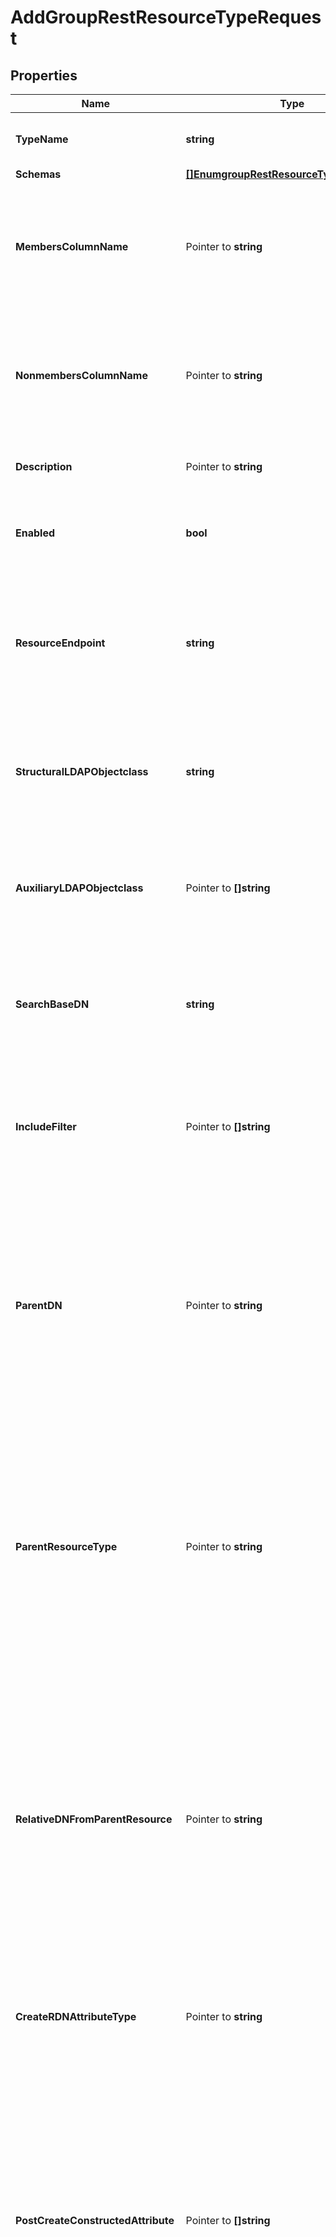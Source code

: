 # AddGroupRestResourceTypeRequest

## Properties

Name | Type | Description | Notes
------------ | ------------- | ------------- | -------------
**TypeName** | **string** | Name of the new REST Resource Type | 
**Schemas** | [**[]EnumgroupRestResourceTypeSchemaUrn**](EnumgroupRestResourceTypeSchemaUrn.md) |  | 
**MembersColumnName** | Pointer to **string** | Specifies the name of the group member column that will be displayed in the Delegated Admin UI | [optional] 
**NonmembersColumnName** | Pointer to **string** | Specifies the name of the group nonmember column that will be displayed in the Delegated Admin UI | [optional] 
**Description** | Pointer to **string** | A description for this REST Resource Type | [optional] 
**Enabled** | **bool** | Indicates whether the REST Resource Type is enabled. | 
**ResourceEndpoint** | **string** | The HTTP addressable endpoint of this REST Resource Type relative to a REST API base URL. Do not include a leading &#39;/&#39;. | 
**StructuralLDAPObjectclass** | **string** | Specifies the LDAP structural object class that should be exposed by this REST Resource Type. | 
**AuxiliaryLDAPObjectclass** | Pointer to **[]string** | Specifies an auxiliary LDAP object class that should be exposed by this REST Resource Type. | [optional] 
**SearchBaseDN** | **string** | Specifies the base DN of the branch of the LDAP directory where resources of this type are located. | 
**IncludeFilter** | Pointer to **[]string** | The set of LDAP filters that define the LDAP entries that should be included in this REST Resource Type. | [optional] 
**ParentDN** | Pointer to **string** | Specifies the DN of the parent entry for new resources of this type, when a parent resource is not provided by the app. The parent DN must be at or below the search base of this resource type. | [optional] 
**ParentResourceType** | Pointer to **string** | Specifies the name of another resource type which may be a parent of new resources of this type. The search base DN of the parent resource type must be at or above the search base DN of this resource type. | [optional] 
**RelativeDNFromParentResource** | Pointer to **string** | Specifies a template for a relative DN from the parent resource which identifies the parent entry for a new resource of this type. If this property is not specified then new resources are created immediately below the parent resource or parent DN. | [optional] 
**CreateRDNAttributeType** | Pointer to **string** | Specifies the name or OID of the LDAP attribute type to be used as the RDN of new resources. | [optional] 
**PostCreateConstructedAttribute** | Pointer to **[]string** | Specifies an attribute whose values are to be constructed when a new resource is created. The values are only set at creation time. Subsequent modifications to attributes in the constructed attribute value-pattern are not propagated here. | [optional] 
**UpdateConstructedAttribute** | Pointer to **[]string** | Specifies an attribute whose values are to be constructed when a resource is updated. The constructed values replace any existing values of the attribute. | [optional] 
**DisplayName** | Pointer to **string** | A human readable display name for this REST Resource Type. | [optional] 
**SearchFilterPattern** | Pointer to **string** | Specifies the LDAP filter that should be used when searching for resources matching provided search text. All attribute types in the filter pattern referencing the search text must have a Delegated Admin Attribute definition. | [optional] 
**PrimaryDisplayAttributeType** | Pointer to **string** | Specifies the name or OID of the LDAP attribute type which is the primary display attribute. This attribute type must be in the search filter pattern and must have a Delegated Admin Attribute definition. | [optional] 
**DelegatedAdminSearchSizeLimit** | Pointer to **int64** | The maximum number of resources that may be returned from a search request. | [optional] 
**DelegatedAdminReportSizeLimit** | Pointer to **int64** | The maximum number of resources that may be included in a report. | [optional] 

## Methods

### NewAddGroupRestResourceTypeRequest

`func NewAddGroupRestResourceTypeRequest(typeName string, schemas []EnumgroupRestResourceTypeSchemaUrn, enabled bool, resourceEndpoint string, structuralLDAPObjectclass string, searchBaseDN string, ) *AddGroupRestResourceTypeRequest`

NewAddGroupRestResourceTypeRequest instantiates a new AddGroupRestResourceTypeRequest object
This constructor will assign default values to properties that have it defined,
and makes sure properties required by API are set, but the set of arguments
will change when the set of required properties is changed

### NewAddGroupRestResourceTypeRequestWithDefaults

`func NewAddGroupRestResourceTypeRequestWithDefaults() *AddGroupRestResourceTypeRequest`

NewAddGroupRestResourceTypeRequestWithDefaults instantiates a new AddGroupRestResourceTypeRequest object
This constructor will only assign default values to properties that have it defined,
but it doesn't guarantee that properties required by API are set

### GetTypeName

`func (o *AddGroupRestResourceTypeRequest) GetTypeName() string`

GetTypeName returns the TypeName field if non-nil, zero value otherwise.

### GetTypeNameOk

`func (o *AddGroupRestResourceTypeRequest) GetTypeNameOk() (*string, bool)`

GetTypeNameOk returns a tuple with the TypeName field if it's non-nil, zero value otherwise
and a boolean to check if the value has been set.

### SetTypeName

`func (o *AddGroupRestResourceTypeRequest) SetTypeName(v string)`

SetTypeName sets TypeName field to given value.


### GetSchemas

`func (o *AddGroupRestResourceTypeRequest) GetSchemas() []EnumgroupRestResourceTypeSchemaUrn`

GetSchemas returns the Schemas field if non-nil, zero value otherwise.

### GetSchemasOk

`func (o *AddGroupRestResourceTypeRequest) GetSchemasOk() (*[]EnumgroupRestResourceTypeSchemaUrn, bool)`

GetSchemasOk returns a tuple with the Schemas field if it's non-nil, zero value otherwise
and a boolean to check if the value has been set.

### SetSchemas

`func (o *AddGroupRestResourceTypeRequest) SetSchemas(v []EnumgroupRestResourceTypeSchemaUrn)`

SetSchemas sets Schemas field to given value.


### GetMembersColumnName

`func (o *AddGroupRestResourceTypeRequest) GetMembersColumnName() string`

GetMembersColumnName returns the MembersColumnName field if non-nil, zero value otherwise.

### GetMembersColumnNameOk

`func (o *AddGroupRestResourceTypeRequest) GetMembersColumnNameOk() (*string, bool)`

GetMembersColumnNameOk returns a tuple with the MembersColumnName field if it's non-nil, zero value otherwise
and a boolean to check if the value has been set.

### SetMembersColumnName

`func (o *AddGroupRestResourceTypeRequest) SetMembersColumnName(v string)`

SetMembersColumnName sets MembersColumnName field to given value.

### HasMembersColumnName

`func (o *AddGroupRestResourceTypeRequest) HasMembersColumnName() bool`

HasMembersColumnName returns a boolean if a field has been set.

### GetNonmembersColumnName

`func (o *AddGroupRestResourceTypeRequest) GetNonmembersColumnName() string`

GetNonmembersColumnName returns the NonmembersColumnName field if non-nil, zero value otherwise.

### GetNonmembersColumnNameOk

`func (o *AddGroupRestResourceTypeRequest) GetNonmembersColumnNameOk() (*string, bool)`

GetNonmembersColumnNameOk returns a tuple with the NonmembersColumnName field if it's non-nil, zero value otherwise
and a boolean to check if the value has been set.

### SetNonmembersColumnName

`func (o *AddGroupRestResourceTypeRequest) SetNonmembersColumnName(v string)`

SetNonmembersColumnName sets NonmembersColumnName field to given value.

### HasNonmembersColumnName

`func (o *AddGroupRestResourceTypeRequest) HasNonmembersColumnName() bool`

HasNonmembersColumnName returns a boolean if a field has been set.

### GetDescription

`func (o *AddGroupRestResourceTypeRequest) GetDescription() string`

GetDescription returns the Description field if non-nil, zero value otherwise.

### GetDescriptionOk

`func (o *AddGroupRestResourceTypeRequest) GetDescriptionOk() (*string, bool)`

GetDescriptionOk returns a tuple with the Description field if it's non-nil, zero value otherwise
and a boolean to check if the value has been set.

### SetDescription

`func (o *AddGroupRestResourceTypeRequest) SetDescription(v string)`

SetDescription sets Description field to given value.

### HasDescription

`func (o *AddGroupRestResourceTypeRequest) HasDescription() bool`

HasDescription returns a boolean if a field has been set.

### GetEnabled

`func (o *AddGroupRestResourceTypeRequest) GetEnabled() bool`

GetEnabled returns the Enabled field if non-nil, zero value otherwise.

### GetEnabledOk

`func (o *AddGroupRestResourceTypeRequest) GetEnabledOk() (*bool, bool)`

GetEnabledOk returns a tuple with the Enabled field if it's non-nil, zero value otherwise
and a boolean to check if the value has been set.

### SetEnabled

`func (o *AddGroupRestResourceTypeRequest) SetEnabled(v bool)`

SetEnabled sets Enabled field to given value.


### GetResourceEndpoint

`func (o *AddGroupRestResourceTypeRequest) GetResourceEndpoint() string`

GetResourceEndpoint returns the ResourceEndpoint field if non-nil, zero value otherwise.

### GetResourceEndpointOk

`func (o *AddGroupRestResourceTypeRequest) GetResourceEndpointOk() (*string, bool)`

GetResourceEndpointOk returns a tuple with the ResourceEndpoint field if it's non-nil, zero value otherwise
and a boolean to check if the value has been set.

### SetResourceEndpoint

`func (o *AddGroupRestResourceTypeRequest) SetResourceEndpoint(v string)`

SetResourceEndpoint sets ResourceEndpoint field to given value.


### GetStructuralLDAPObjectclass

`func (o *AddGroupRestResourceTypeRequest) GetStructuralLDAPObjectclass() string`

GetStructuralLDAPObjectclass returns the StructuralLDAPObjectclass field if non-nil, zero value otherwise.

### GetStructuralLDAPObjectclassOk

`func (o *AddGroupRestResourceTypeRequest) GetStructuralLDAPObjectclassOk() (*string, bool)`

GetStructuralLDAPObjectclassOk returns a tuple with the StructuralLDAPObjectclass field if it's non-nil, zero value otherwise
and a boolean to check if the value has been set.

### SetStructuralLDAPObjectclass

`func (o *AddGroupRestResourceTypeRequest) SetStructuralLDAPObjectclass(v string)`

SetStructuralLDAPObjectclass sets StructuralLDAPObjectclass field to given value.


### GetAuxiliaryLDAPObjectclass

`func (o *AddGroupRestResourceTypeRequest) GetAuxiliaryLDAPObjectclass() []string`

GetAuxiliaryLDAPObjectclass returns the AuxiliaryLDAPObjectclass field if non-nil, zero value otherwise.

### GetAuxiliaryLDAPObjectclassOk

`func (o *AddGroupRestResourceTypeRequest) GetAuxiliaryLDAPObjectclassOk() (*[]string, bool)`

GetAuxiliaryLDAPObjectclassOk returns a tuple with the AuxiliaryLDAPObjectclass field if it's non-nil, zero value otherwise
and a boolean to check if the value has been set.

### SetAuxiliaryLDAPObjectclass

`func (o *AddGroupRestResourceTypeRequest) SetAuxiliaryLDAPObjectclass(v []string)`

SetAuxiliaryLDAPObjectclass sets AuxiliaryLDAPObjectclass field to given value.

### HasAuxiliaryLDAPObjectclass

`func (o *AddGroupRestResourceTypeRequest) HasAuxiliaryLDAPObjectclass() bool`

HasAuxiliaryLDAPObjectclass returns a boolean if a field has been set.

### GetSearchBaseDN

`func (o *AddGroupRestResourceTypeRequest) GetSearchBaseDN() string`

GetSearchBaseDN returns the SearchBaseDN field if non-nil, zero value otherwise.

### GetSearchBaseDNOk

`func (o *AddGroupRestResourceTypeRequest) GetSearchBaseDNOk() (*string, bool)`

GetSearchBaseDNOk returns a tuple with the SearchBaseDN field if it's non-nil, zero value otherwise
and a boolean to check if the value has been set.

### SetSearchBaseDN

`func (o *AddGroupRestResourceTypeRequest) SetSearchBaseDN(v string)`

SetSearchBaseDN sets SearchBaseDN field to given value.


### GetIncludeFilter

`func (o *AddGroupRestResourceTypeRequest) GetIncludeFilter() []string`

GetIncludeFilter returns the IncludeFilter field if non-nil, zero value otherwise.

### GetIncludeFilterOk

`func (o *AddGroupRestResourceTypeRequest) GetIncludeFilterOk() (*[]string, bool)`

GetIncludeFilterOk returns a tuple with the IncludeFilter field if it's non-nil, zero value otherwise
and a boolean to check if the value has been set.

### SetIncludeFilter

`func (o *AddGroupRestResourceTypeRequest) SetIncludeFilter(v []string)`

SetIncludeFilter sets IncludeFilter field to given value.

### HasIncludeFilter

`func (o *AddGroupRestResourceTypeRequest) HasIncludeFilter() bool`

HasIncludeFilter returns a boolean if a field has been set.

### GetParentDN

`func (o *AddGroupRestResourceTypeRequest) GetParentDN() string`

GetParentDN returns the ParentDN field if non-nil, zero value otherwise.

### GetParentDNOk

`func (o *AddGroupRestResourceTypeRequest) GetParentDNOk() (*string, bool)`

GetParentDNOk returns a tuple with the ParentDN field if it's non-nil, zero value otherwise
and a boolean to check if the value has been set.

### SetParentDN

`func (o *AddGroupRestResourceTypeRequest) SetParentDN(v string)`

SetParentDN sets ParentDN field to given value.

### HasParentDN

`func (o *AddGroupRestResourceTypeRequest) HasParentDN() bool`

HasParentDN returns a boolean if a field has been set.

### GetParentResourceType

`func (o *AddGroupRestResourceTypeRequest) GetParentResourceType() string`

GetParentResourceType returns the ParentResourceType field if non-nil, zero value otherwise.

### GetParentResourceTypeOk

`func (o *AddGroupRestResourceTypeRequest) GetParentResourceTypeOk() (*string, bool)`

GetParentResourceTypeOk returns a tuple with the ParentResourceType field if it's non-nil, zero value otherwise
and a boolean to check if the value has been set.

### SetParentResourceType

`func (o *AddGroupRestResourceTypeRequest) SetParentResourceType(v string)`

SetParentResourceType sets ParentResourceType field to given value.

### HasParentResourceType

`func (o *AddGroupRestResourceTypeRequest) HasParentResourceType() bool`

HasParentResourceType returns a boolean if a field has been set.

### GetRelativeDNFromParentResource

`func (o *AddGroupRestResourceTypeRequest) GetRelativeDNFromParentResource() string`

GetRelativeDNFromParentResource returns the RelativeDNFromParentResource field if non-nil, zero value otherwise.

### GetRelativeDNFromParentResourceOk

`func (o *AddGroupRestResourceTypeRequest) GetRelativeDNFromParentResourceOk() (*string, bool)`

GetRelativeDNFromParentResourceOk returns a tuple with the RelativeDNFromParentResource field if it's non-nil, zero value otherwise
and a boolean to check if the value has been set.

### SetRelativeDNFromParentResource

`func (o *AddGroupRestResourceTypeRequest) SetRelativeDNFromParentResource(v string)`

SetRelativeDNFromParentResource sets RelativeDNFromParentResource field to given value.

### HasRelativeDNFromParentResource

`func (o *AddGroupRestResourceTypeRequest) HasRelativeDNFromParentResource() bool`

HasRelativeDNFromParentResource returns a boolean if a field has been set.

### GetCreateRDNAttributeType

`func (o *AddGroupRestResourceTypeRequest) GetCreateRDNAttributeType() string`

GetCreateRDNAttributeType returns the CreateRDNAttributeType field if non-nil, zero value otherwise.

### GetCreateRDNAttributeTypeOk

`func (o *AddGroupRestResourceTypeRequest) GetCreateRDNAttributeTypeOk() (*string, bool)`

GetCreateRDNAttributeTypeOk returns a tuple with the CreateRDNAttributeType field if it's non-nil, zero value otherwise
and a boolean to check if the value has been set.

### SetCreateRDNAttributeType

`func (o *AddGroupRestResourceTypeRequest) SetCreateRDNAttributeType(v string)`

SetCreateRDNAttributeType sets CreateRDNAttributeType field to given value.

### HasCreateRDNAttributeType

`func (o *AddGroupRestResourceTypeRequest) HasCreateRDNAttributeType() bool`

HasCreateRDNAttributeType returns a boolean if a field has been set.

### GetPostCreateConstructedAttribute

`func (o *AddGroupRestResourceTypeRequest) GetPostCreateConstructedAttribute() []string`

GetPostCreateConstructedAttribute returns the PostCreateConstructedAttribute field if non-nil, zero value otherwise.

### GetPostCreateConstructedAttributeOk

`func (o *AddGroupRestResourceTypeRequest) GetPostCreateConstructedAttributeOk() (*[]string, bool)`

GetPostCreateConstructedAttributeOk returns a tuple with the PostCreateConstructedAttribute field if it's non-nil, zero value otherwise
and a boolean to check if the value has been set.

### SetPostCreateConstructedAttribute

`func (o *AddGroupRestResourceTypeRequest) SetPostCreateConstructedAttribute(v []string)`

SetPostCreateConstructedAttribute sets PostCreateConstructedAttribute field to given value.

### HasPostCreateConstructedAttribute

`func (o *AddGroupRestResourceTypeRequest) HasPostCreateConstructedAttribute() bool`

HasPostCreateConstructedAttribute returns a boolean if a field has been set.

### GetUpdateConstructedAttribute

`func (o *AddGroupRestResourceTypeRequest) GetUpdateConstructedAttribute() []string`

GetUpdateConstructedAttribute returns the UpdateConstructedAttribute field if non-nil, zero value otherwise.

### GetUpdateConstructedAttributeOk

`func (o *AddGroupRestResourceTypeRequest) GetUpdateConstructedAttributeOk() (*[]string, bool)`

GetUpdateConstructedAttributeOk returns a tuple with the UpdateConstructedAttribute field if it's non-nil, zero value otherwise
and a boolean to check if the value has been set.

### SetUpdateConstructedAttribute

`func (o *AddGroupRestResourceTypeRequest) SetUpdateConstructedAttribute(v []string)`

SetUpdateConstructedAttribute sets UpdateConstructedAttribute field to given value.

### HasUpdateConstructedAttribute

`func (o *AddGroupRestResourceTypeRequest) HasUpdateConstructedAttribute() bool`

HasUpdateConstructedAttribute returns a boolean if a field has been set.

### GetDisplayName

`func (o *AddGroupRestResourceTypeRequest) GetDisplayName() string`

GetDisplayName returns the DisplayName field if non-nil, zero value otherwise.

### GetDisplayNameOk

`func (o *AddGroupRestResourceTypeRequest) GetDisplayNameOk() (*string, bool)`

GetDisplayNameOk returns a tuple with the DisplayName field if it's non-nil, zero value otherwise
and a boolean to check if the value has been set.

### SetDisplayName

`func (o *AddGroupRestResourceTypeRequest) SetDisplayName(v string)`

SetDisplayName sets DisplayName field to given value.

### HasDisplayName

`func (o *AddGroupRestResourceTypeRequest) HasDisplayName() bool`

HasDisplayName returns a boolean if a field has been set.

### GetSearchFilterPattern

`func (o *AddGroupRestResourceTypeRequest) GetSearchFilterPattern() string`

GetSearchFilterPattern returns the SearchFilterPattern field if non-nil, zero value otherwise.

### GetSearchFilterPatternOk

`func (o *AddGroupRestResourceTypeRequest) GetSearchFilterPatternOk() (*string, bool)`

GetSearchFilterPatternOk returns a tuple with the SearchFilterPattern field if it's non-nil, zero value otherwise
and a boolean to check if the value has been set.

### SetSearchFilterPattern

`func (o *AddGroupRestResourceTypeRequest) SetSearchFilterPattern(v string)`

SetSearchFilterPattern sets SearchFilterPattern field to given value.

### HasSearchFilterPattern

`func (o *AddGroupRestResourceTypeRequest) HasSearchFilterPattern() bool`

HasSearchFilterPattern returns a boolean if a field has been set.

### GetPrimaryDisplayAttributeType

`func (o *AddGroupRestResourceTypeRequest) GetPrimaryDisplayAttributeType() string`

GetPrimaryDisplayAttributeType returns the PrimaryDisplayAttributeType field if non-nil, zero value otherwise.

### GetPrimaryDisplayAttributeTypeOk

`func (o *AddGroupRestResourceTypeRequest) GetPrimaryDisplayAttributeTypeOk() (*string, bool)`

GetPrimaryDisplayAttributeTypeOk returns a tuple with the PrimaryDisplayAttributeType field if it's non-nil, zero value otherwise
and a boolean to check if the value has been set.

### SetPrimaryDisplayAttributeType

`func (o *AddGroupRestResourceTypeRequest) SetPrimaryDisplayAttributeType(v string)`

SetPrimaryDisplayAttributeType sets PrimaryDisplayAttributeType field to given value.

### HasPrimaryDisplayAttributeType

`func (o *AddGroupRestResourceTypeRequest) HasPrimaryDisplayAttributeType() bool`

HasPrimaryDisplayAttributeType returns a boolean if a field has been set.

### GetDelegatedAdminSearchSizeLimit

`func (o *AddGroupRestResourceTypeRequest) GetDelegatedAdminSearchSizeLimit() int64`

GetDelegatedAdminSearchSizeLimit returns the DelegatedAdminSearchSizeLimit field if non-nil, zero value otherwise.

### GetDelegatedAdminSearchSizeLimitOk

`func (o *AddGroupRestResourceTypeRequest) GetDelegatedAdminSearchSizeLimitOk() (*int64, bool)`

GetDelegatedAdminSearchSizeLimitOk returns a tuple with the DelegatedAdminSearchSizeLimit field if it's non-nil, zero value otherwise
and a boolean to check if the value has been set.

### SetDelegatedAdminSearchSizeLimit

`func (o *AddGroupRestResourceTypeRequest) SetDelegatedAdminSearchSizeLimit(v int64)`

SetDelegatedAdminSearchSizeLimit sets DelegatedAdminSearchSizeLimit field to given value.

### HasDelegatedAdminSearchSizeLimit

`func (o *AddGroupRestResourceTypeRequest) HasDelegatedAdminSearchSizeLimit() bool`

HasDelegatedAdminSearchSizeLimit returns a boolean if a field has been set.

### GetDelegatedAdminReportSizeLimit

`func (o *AddGroupRestResourceTypeRequest) GetDelegatedAdminReportSizeLimit() int64`

GetDelegatedAdminReportSizeLimit returns the DelegatedAdminReportSizeLimit field if non-nil, zero value otherwise.

### GetDelegatedAdminReportSizeLimitOk

`func (o *AddGroupRestResourceTypeRequest) GetDelegatedAdminReportSizeLimitOk() (*int64, bool)`

GetDelegatedAdminReportSizeLimitOk returns a tuple with the DelegatedAdminReportSizeLimit field if it's non-nil, zero value otherwise
and a boolean to check if the value has been set.

### SetDelegatedAdminReportSizeLimit

`func (o *AddGroupRestResourceTypeRequest) SetDelegatedAdminReportSizeLimit(v int64)`

SetDelegatedAdminReportSizeLimit sets DelegatedAdminReportSizeLimit field to given value.

### HasDelegatedAdminReportSizeLimit

`func (o *AddGroupRestResourceTypeRequest) HasDelegatedAdminReportSizeLimit() bool`

HasDelegatedAdminReportSizeLimit returns a boolean if a field has been set.


[[Back to Model list]](../README.md#documentation-for-models) [[Back to API list]](../README.md#documentation-for-api-endpoints) [[Back to README]](../README.md)


